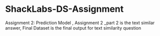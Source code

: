 # ShackLabs-DS-Assignment
 
Assignment 2: Prediction Model ,
Assignment 2 _part 2 is the text similar answer,
Final Dataset is the final output for text similarity question
